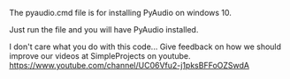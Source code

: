 The pyaudio.cmd file is for installing PyAudio on windows 10.

Just run the file and you will have PyAudio installed.

I don't care what you do with this code... Give feedback on how we should improve our videos at SimpleProjects on youtube.  https://www.youtube.com/channel/UC06Vfu2-j1pksBFFoOZSwdA


